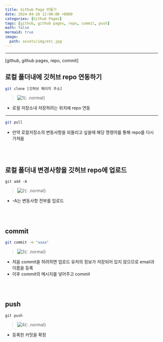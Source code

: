 ```yaml
---
title: Github Page 만들기
date: 2024-04-26 12:00:00 +0800
categories: [Github Pages]
tags: [github, github pages, repo, commit, push]
math: false
mermaid: true
image:
  path: assets/img/etc.jpg
---
```


<hr style="border:1px solid white">
[github, github pages, repo, commit]

## 로컬 폴더내에 깃허브 repo 연동하기
```bash
git clone [깃허브 페이지 주소]
```
> ![1](https://github.com/alphathx13/alphathx13.github.io/assets/163115993/01608b96-17b4-4af3-8e7a-a3649f00ae3b){: .normal}
- 로컬 저장소내 저장하려는 위치에 repo 연동

<hr style="border:1px solid white">

```bash
git pull
```
- 만약 로컬저장소의 변동사항을 되돌리고 싶을때 해당 명령어를 통해 repo를 다시 가져옴

<br/><br/>

## 로컬 폴더내 변경사항을 깃허브 repo에 업로드
```
git add -A
```
> ![2](https://github.com/alphathx13/alphathx13.github.io/assets/163115993/6905924c-25b8-482e-a689-4c4929cd43d5){: .normal}
- -A는 변동사항 전부를 업로드

<br/><br/>

## commit
```bash
git commit -m "aaaa"
```
> ![3](https://github.com/alphathx13/alphathx13.github.io/assets/163115993/fccebfce-5e46-4317-a6f1-1d5ec2f435e3){: .normal}
- 처음 commit을 하려하면 업로드 유저의 정보가 저장되어 있지 않으므로 email과 이름을 등록
- 이후 commit의 메시지를 넣어주고 commit

<br/><br/>

## push
```
git push
```
> ![4](https://github.com/alphathx13/alphathx13.github.io/assets/163115993/fe3ccc82-9e7e-4b35-af4e-b35d3b0119db){: .normal}
- 등록한 커밋을 확정
